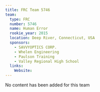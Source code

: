 ```yaml
---
title: FRC Team 5746
team:
  type: FRC
  number: 5746
  name: Human Error
  rookie_year: 2015
  location: Deep River, Connecticut, USA
  sponsors:
    - SAVVYOPTICS CORP.
    - Whelen Engineering
    - Paulson Training
    - Valley Regional High School
  links:
    Website: 
---
```

No content has been added for this team